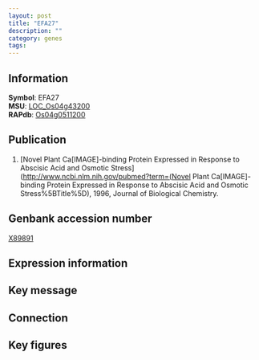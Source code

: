 ```yaml
---
layout: post
title: "EFA27"
description: ""
category: genes
tags: 
---
```


## Information
__Symbol__: EFA27  
__MSU__: [LOC_Os04g43200](http://rice.plantbiology.msu.edu/cgi-bin/ORF_infopage.cgi?orf=LOC_Os04g43200)  
__RAPdb__: [Os04g0511200](http://rapdb.dna.affrc.go.jp/viewer/gbrowse_details/irgsp1?name=Os04g0511200)  

## Publication
1. [Novel Plant Ca[IMAGE]-binding Protein Expressed in Response to Abscisic Acid and Osmotic Stress](http://www.ncbi.nlm.nih.gov/pubmed?term=(Novel Plant Ca[IMAGE]-binding Protein Expressed in Response to Abscisic Acid and Osmotic Stress%5BTitle%5D), 1996, Journal of Biological Chemistry.

## Genbank accession number
[X89891](http://www.ncbi.nlm.nih.gov/nuccore/X89891)

## Expression information

## Key message

## Connection

## Key figures


